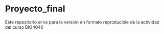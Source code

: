 # Proyecto_final
Este repositorio sirve para la versión en formato reproducible de la actividad del curso BIO4040 
